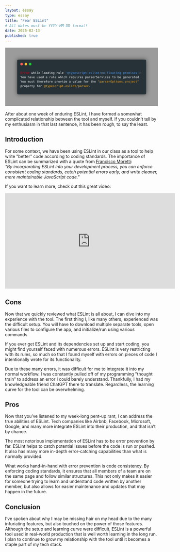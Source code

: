 ```yaml
---
layout: essay
type: essay
title: "Fear ESLint"
# All dates must be YYYY-MM-DD format!
date: 2025-02-13
published: true
---
```



<img width="1000" class="rounded float-start pe-4" src="../img/eslint.png">

After about one week of enduring ESLint, I have formed a somewhat complicated relationship between the tool and myself. If you couldn't tell by my enthusiasm in that last sentence, it has been rough, to say the least.

## Introduction

For some context, we have been using ESLint in our class as a tool to help write "better" code according to coding standards. The importance of ESLint can be summarized with a quote from [Francisco Moretti](https://www.franciscomoretti.com):  
*"By incorporating ESLint into your development process, you can enforce consistent coding standards, catch potential errors early, and write cleaner, more maintainable JavaScript code."*  

If you want to learn more, check out this great video: 
<iframe width="560" height="315" src="https://www.youtube.com/embed/HCXPJmtV47I" title="YouTube video player" frameborder="0" allow="accelerometer; autoplay; clipboard-write; encrypted-media; gyroscope; picture-in-picture" allowfullscreen></iframe>

## Cons

Now that we quickly reviewed what ESLint is all about, I can dive into my experience with the tool. The first thing I, like many others, experienced was the difficult setup. You will have to download multiple separate tools, open various files to configure the app, and initialize/run using various commands.

If you ever get ESLint and its dependencies set up and start coding, you might find yourself faced with numerous errors. ESLint is very restricting with its rules, so much so that I found myself with errors on pieces of code I intentionally wrote for its functionality.

Due to these many errors, it was difficult for me to integrate it into my normal workflow. I was constantly pulled off of my programming "thought train" to address an error I could barely understand. Thankfully, I had my knowledgeable friend ChatGPT there to translate. Regardless, the learning curve for the tool can be overwhelming.

## Pros

Now that you’ve listened to my week-long pent-up rant, I can address the true abilities of ESLint. Tech companies like Airbnb, Facebook, Microsoft, Google, and many more integrate ESLint into their production, and that isn’t by chance.

The most notorious implementation of ESLint has to be error prevention by far. ESLint helps to catch potential issues before the code is run or pushed. It also has many more in-depth error-catching capabilities than what is normally provided.

What works hand-in-hand with error prevention is code consistency. By enforcing coding standards, it ensures that all members of a team are on the same page and follow similar structures. This not only makes it easier for someone trying to learn and understand code written by another member, but also allows for easier maintenance and updates that may happen in the future.

## Conclusion

I’ve spoken about why I may be missing hair on my head due to the many infuriating features, but also touched on the power of those features. Although the setup and learning curve were difficult, ESLint is a powerful tool used in real-world production that is well worth learning in the long run. I plan to continue to grow my relationship with the tool until it becomes a staple part of my tech stack.